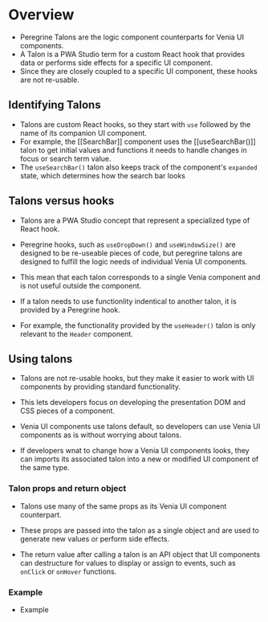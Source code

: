 # Overview

- Peregrine Talons are the logic component counterparts for Venia UI components.
- A Talon is a PWA Studio term for a custom React hook that provides data or performs side effects for a specific UI component.
- Since they are closely coupled to a specific UI component, these hooks are not re-usable.

## Identifying Talons

- Talons are custom React hooks, so they start with `use` followed by the name of its companion UI component.
- For example, the [[SearchBar]] component uses the [[useSearchBar()]] talon to get initial values and functions it needs to handle changes in focus or search term value.
- The `useSearchBar()` talon also keeps track of the component's `expanded` state, which determines how the search bar looks

## Talons versus hooks

- Talons are a PWA Studio concept that represent a specialized type of React hook.

- Peregrine hooks, such as `useDropDown()` and `useWindowSize()` are designed to be re-useable pieces of code, but peregrine talons are designed to fulfill the logic needs of individual Venia UI components.
- This mean that each talon corresponds to a single Venia component and is not useful outside the component.
- If a talon needs to use functionlity indentical to another talon, it is provided by a Peregrine hook.

- For example, the functionality provided by the `useHeader()` talon is only relevant to the `Header` component.

## Using talons

- Talons are not re-usable hooks, but they make it easier to work with UI components by providing standard functionality.
- This lets developers focus on developing the presentation DOM and CSS pieces of a component.

- Venia UI components use talons default, so developers can use Venia UI components as is without worrying about talons.
- If developers wnat to change how a Venia UI components looks, they can imports its associated talon into a new or modified UI component of the same type.

### Talon props and return object

- Talons use many of the same props as its Venia UI component counterpart.
- These props are passed into the talon as a single object and are used to generate new values or perform side effects.

- The return value after calling a talon is an API object that UI components can destructure for values to display or assign to events, such as `onClick` or `onHover` functions.

### Example

- Example
